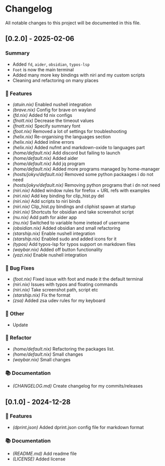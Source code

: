 # Changelog

All notable changes to this project will be documented in this file.

## [0.2.0] - 2025-02-06

### Summary

- Added `fd`, `aider`, `obsidian`, `typos-lsp`
- `Foot` is now the main terminal
- Added many more key bindings with niri and my custom scripts
- Cleaning and refactoring on many places

### 🚀 Features

- _(atuin.nix)_ Enabled nushell integration
- _(brave.nix)_ Config for brave on wayland
- _(fd.nix)_ Added fd nix configs
- _(fnott.nix)_ Decrease the timeout values
- _(fnott.nix)_ Specify summary font
- _(foot.nix)_ Removed a lot of settings for troubleshooting
- _(helix.nix)_ Re-organising the languages section
- _(helix.nix)_ Added inline errors
- _(helix.nix)_ Added nufmt and markdown-oxide to languages part
- _(home/default.nix)_ Add discord but failing to launch
- _(home/default.nix)_ Added aider
- _(home/default.nix)_ Add jq program
- _(home/default.nix)_ Added more programs managed by home-manager
- _(hosts/jokyv/default.nix)_ Removed some python packaages i do not need
- _(hosts/jokyv/default.nix)_ Removing python programs that i dn not need
- _(niri.nix)_ Added window rules for firefox + URL refs with examples
- _(niri.nix)_ Add key binding for clip_hist.py del
- _(niri.nix)_ Add scripts to niri binds
- _(niri.nix)_ Clip_hist.py bindings and cliphist spawn at startup
- _(niri.nix)_ Shortcuts for obsidian and take screenshot script
- _(nu.nix)_ Add path for aider app
- _(nu.nix)_ Switched to variable home inetead of username
- _(obsidian.nix)_ Added obsidian and small refactoring
- _(starship.nix)_ Enable nushell integration
- _(starship.nix)_ Enabled sudo and added icons for it
- _(typos)_ Add typos-lsp for typos support on markdown files
- _(waybar.nix)_ Added off button functionality
- _(yazi.nix)_ Enable nushell integration

### 🐛 Bug Fixes

- _(foot.nix)_ Fixed issue with foot and made it the default terminal
- _(niri.nix)_ Issues with typos and floating commands
- _(niri.nix)_ Take screenshot path, script etc
- _(starship.nix)_ Fix the format
- _(zsa)_ Added zsa udev rules for my keyboard

### 💼 Other

- Update

### 🚜 Refactor

- _(home/default.nix)_ Refactoring the packages list.
- _(home/default.nix)_ Small changes
- _(waybar.nix)_ Small changes

### 📚 Documentation

- _(CHANGELOG.md)_ Create changelog for my commits/releases

## [0.1.0] - 2024-12-28

### 🚀 Features

- _(dprint.json)_ Added dprint.json config file for markdown format

### 📚 Documentation

- _(README.md)_ Add readme file
- _(LICENSE)_ Added license

<!-- generated by git-cliff -->
